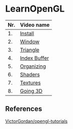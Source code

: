 # LearnOpenGL

| Nr. | Video name                                                                                                  |
| --- | ----------------------------------------------------------------------------------------------------------- |
| 1.  | [Install](https://www.youtube.com/watch?v=XpBGwZNyUh0&list=PLPaoO-vpZnumdcb4tZc4x5Q-v7CkrQ6M-&index=1)      |
| 2.  | [Window](https://www.youtube.com/watch?v=z03LXhRBLGI&list=PLPaoO-vpZnumdcb4tZc4x5Q-v7CkrQ6M-&index=2)       |
| 3.  | [Triangle](https://www.youtube.com/watch?v=hYZNN0MTLuc&list=PLPaoO-vpZnumdcb4tZc4x5Q-v7CkrQ6M-&index=3)     |
| 4.  | [Index Buffer](https://www.youtube.com/watch?v=KG9ZXKaJWwY&list=PLPaoO-vpZnumdcb4tZc4x5Q-v7CkrQ6M-&index=4) |
| 5.  | [Organizing](https://www.youtube.com/watch?v=greXpRqCTKs&list=PLPaoO-vpZnumdcb4tZc4x5Q-v7CkrQ6M-&index=5)   |
| 6.  | [Shaders](https://www.youtube.com/watch?v=YaiSvKTOeRg&list=PLPaoO-vpZnumdcb4tZc4x5Q-v7CkrQ6M-&index=6)      |
| 7.  | [Textures](https://www.youtube.com/watch?v=u-00hjlfMKc&list=PLPaoO-vpZnumdcb4tZc4x5Q-v7CkrQ6M-&index=7)     |
| 8.  | [Going 3D](https://www.youtube.com/watch?v=HiCVXEkkSK4&list=PLPaoO-vpZnumdcb4tZc4x5Q-v7CkrQ6M-&index=8)     |

## References

[VictorGordan/opengl-tutorials](https://github.com/VictorGordan/opengl-tutorials)
